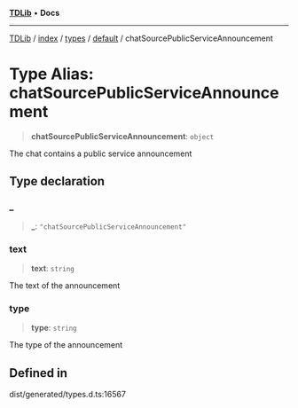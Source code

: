 [**TDLib**](../../../../../../README.md) • **Docs**

***

[TDLib](../../../../../../modules.md) / [index](../../../../../README.md) / [types](../../../README.md) / [default](../README.md) / chatSourcePublicServiceAnnouncement

# Type Alias: chatSourcePublicServiceAnnouncement

> **chatSourcePublicServiceAnnouncement**: `object`

The chat contains a public service announcement

## Type declaration

### \_

> **\_**: `"chatSourcePublicServiceAnnouncement"`

### text

> **text**: `string`

The text of the announcement

### type

> **type**: `string`

The type of the announcement

## Defined in

dist/generated/types.d.ts:16567
